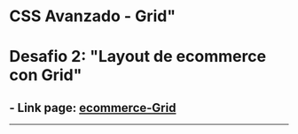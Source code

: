 # CSS Avanzado - Grid"
# Desafio 2: "Layout de ecommerce con Grid"

## - **Link page:** [ecommerce-Grid](https://cespinozaq.github.io/e-commerce-con-Grid/)


---
